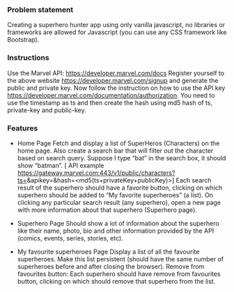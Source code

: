 ### Problem statement
Creating a superhero hunter app using only vanilla javascript, no libraries or frameworks are allowed for Javascript (you can use any CSS framework like Bootstrap).
### Instructions
Use the Marvel API:  https://developer.marvel.com/docs 
Register yourself to the above website https://developer.marvel.com/signup and generate the public and private key.
Now follow the instruction on how to use the API key https://developer.marvel.com/documentation/authorization. You need to use the timestamp as ts and then create the hash using md5 hash of ts, private-key and public-key. 
### Features 
- Home Page
Fetch and display a list of SuperHeros (Characters) on the home page. Also create a search bar that will filter out the character based on search query. Suppose I type “bat” in the search box, it should show “batman”. 
[ API example https://gateway.marvel.com:443/v1/public/characters?ts=<time-stamp>&apikey=<public-key>&hash=<md5(ts+privateKey+publicKey)>]
Each search result of the superhero should have a favorite button, clicking on which superhero should be added to “My favorite superheroes” (a list).
On clicking any particular search result (any superhero), open a new page with more information about that superhero (Superhero page).

- Superhero Page
Should show a lot of information about the superhero like their name, photo, bio and other information provided by the API (comics, events, series, stories, etc).

- My favourite superheroes Page
Display a list of all the favourite superheroes.
Make this list persistent (should have the same number of superheroes before and after closing the browser).
Remove from favourites button: Each superhero should have remove from favourites button, clicking on which should remove that superhero from the list.
